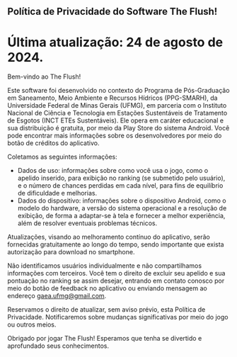 ## Política de Privacidade do Software The Flush!

# Última atualização: 24 de agosto de 2024.

Bem-vindo ao The Flush!

Este software foi desenvolvido no contexto do Programa de Pós-Graduação em Saneamento, Meio Ambiente e Recursos Hídricos (PPG-SMARH), da Universidade Federal de Minas Gerais (UFMG), em parceria com o Instituto Nacional de Ciência e Tecnologia em Estações Sustentáveis de Tratamento de Esgotos (INCT ETEs Sustentáveis). Ele opera em caráter educacional e sua distribuição é gratuita, por meio da Play Store do sistema Android. Você pode encontrar mais informações sobre os desenvolvedores por meio do botão de créditos do aplicativo.

Coletamos as seguintes informações:

* Dados de uso: informações sobre como você usa o jogo, como o apelido inserido, para exibição no ranking (se submetido pelo usuário), e o número de chances perdidas em cada nível, para fins de equilíbrio de dificuldade e melhorias.
* Dados do dispositivo: informações sobre o dispositivo Android, como o modelo do hardware, a versão do sistema operacional e a resolução de exibição, de forma a adaptar-se à tela e fornecer a melhor experiência, além de resolver eventuais problemas técnicos.

Atualizações, visando ao melhoramento contínuo do aplicativo, serão fornecidas gratuitamente ao longo do tempo, sendo importante que exista autorização para download no smartphone.

Não identificamos usuários individualmente e não compartilhamos informações com terceiros. Você tem o direito de excluir seu apelido e sua pontuação no ranking se assim desejar, entrando em contato conosco por meio do botão de feedback no aplicativo ou enviando mensagem ao endereço gaea.ufmg@gmail.com.

Reservamos o direito de atualizar, sem aviso prévio, esta Política de Privacidade. Notificaremos sobre mudanças significativas por meio do jogo ou outros meios.

Obrigado por jogar The Flush! Esperamos que tenha se divertido e aprofundado seus conhecimentos.